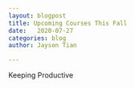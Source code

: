```yaml
---
layout: blogpost
title: Upcoming Courses This Fall
date:   2020-07-27
categories: blog
author: Jayson Tian

---
```


Keeping Productive
